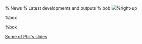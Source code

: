 % News
% Latest developments and outputs
% bob
![]($img/icons/news.svg)%right-up


<div class="flex-container">

[](Press)%box

[](Blog/index.md)%box

</div>


[Some of Phil's slides](Slides/slides.php)
